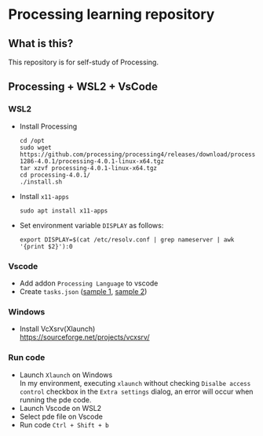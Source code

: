 # Processing learning repository
## What is this?
This repository is for self-study of Processing.

## Processing + WSL2 + VsCode
### WSL2
- Install Processing
    ```
    cd /opt
    sudo wget https://github.com/processing/processing4/releases/download/processing-1286-4.0.1/processing-4.0.1-linux-x64.tgz
    tar xzvf processing-4.0.1-linux-x64.tgz
    cd processing-4.0.1/
    ./install.sh
    ```
- Install `x11-apps`
    ```
    sudo apt install x11-apps
    ```
- Set environment variable `DISPLAY` as follows:   
    ```
    export DISPLAY=$(cat /etc/resolv.conf | grep nameserver | awk '{print $2}'):0 
    ```

### Vscode
- Add addon `Processing Language` to vscode
- Create `tasks.json` ([sample 1](.vscode/tasks.json), [sample 2](./triangle_rotation/.vscode/tasks.json))

### Windows
- Install VcXsrv(Xlaunch)  
    https://sourceforge.net/projects/vcxsrv/

### Run code
- Launch `Xlaunch` on Windows  
    In my environment, executing `xlaunch` without checking  `Disalbe access control` checkbox in the `Extra settings` dialog, an error will occur when running the pde code.
- Launch Vscode on WSL2
- Select pde file on Vscode
- Run code `Ctrl + Shift + b`